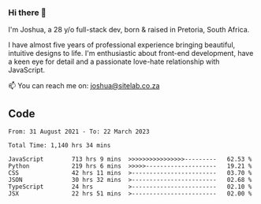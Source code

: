 ### Hi there 👋

I'm Joshua, a 28 y/o full-stack dev, born & raised in Pretoria, South Africa. 

I have almost five years of professional experience bringing beautiful, intuitive designs to life. I'm enthusiastic about front-end development, have a keen eye for detail and a passionate love-hate relationship with JavaScript.

📫 You can reach me on: joshua@sitelab.co.za

## **Code**

<!--START_SECTION:waka-->

```text
From: 31 August 2021 - To: 22 March 2023

Total Time: 1,140 hrs 34 mins

JavaScript        713 hrs 9 mins  >>>>>>>>>>>>>>>>---------   62.53 %
Python            219 hrs 6 mins  >>>>>--------------------   19.21 %
CSS               42 hrs 11 mins  >------------------------   03.70 %
JSON              30 hrs 32 mins  >------------------------   02.68 %
TypeScript        24 hrs          >------------------------   02.10 %
JSX               22 hrs 51 mins  >------------------------   02.00 %
```

<!--END_SECTION:waka-->
